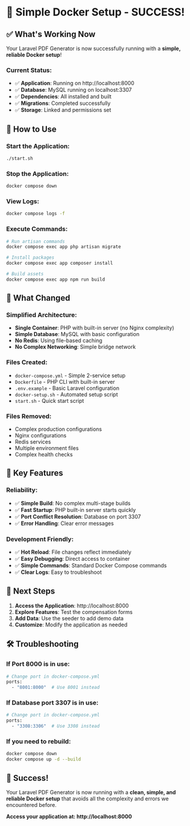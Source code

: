 # 🐳 Simple Docker Setup - SUCCESS!

## ✅ **What's Working Now**

Your Laravel PDF Generator is now successfully running with a **simple, reliable Docker setup**!

### **Current Status:**
- ✅ **Application**: Running on http://localhost:8000
- ✅ **Database**: MySQL running on localhost:3307
- ✅ **Dependencies**: All installed and built
- ✅ **Migrations**: Completed successfully
- ✅ **Storage**: Linked and permissions set

## 🚀 **How to Use**

### **Start the Application:**
```bash
./start.sh
```

### **Stop the Application:**
```bash
docker compose down
```

### **View Logs:**
```bash
docker compose logs -f
```

### **Execute Commands:**
```bash
# Run artisan commands
docker compose exec app php artisan migrate

# Install packages
docker compose exec app composer install

# Build assets
docker compose exec app npm run build
```

## 📁 **What Changed**

### **Simplified Architecture:**
- **Single Container**: PHP with built-in server (no Nginx complexity)
- **Simple Database**: MySQL with basic configuration
- **No Redis**: Using file-based caching
- **No Complex Networking**: Simple bridge network

### **Files Created:**
- `docker-compose.yml` - Simple 2-service setup
- `Dockerfile` - PHP CLI with built-in server
- `.env.example` - Basic Laravel configuration
- `docker-setup.sh` - Automated setup script
- `start.sh` - Quick start script

### **Files Removed:**
- Complex production configurations
- Nginx configurations
- Redis services
- Multiple environment files
- Complex health checks

## 🔧 **Key Features**

### **Reliability:**
- ✅ **Simple Build**: No complex multi-stage builds
- ✅ **Fast Startup**: PHP built-in server starts quickly
- ✅ **Port Conflict Resolution**: Database on port 3307
- ✅ **Error Handling**: Clear error messages

### **Development Friendly:**
- ✅ **Hot Reload**: File changes reflect immediately
- ✅ **Easy Debugging**: Direct access to container
- ✅ **Simple Commands**: Standard Docker Compose commands
- ✅ **Clear Logs**: Easy to troubleshoot

## 🎯 **Next Steps**

1. **Access the Application**: http://localhost:8000
2. **Explore Features**: Test the compensation forms
3. **Add Data**: Use the seeder to add demo data
4. **Customize**: Modify the application as needed

## 🛠️ **Troubleshooting**

### **If Port 8000 is in use:**
```bash
# Change port in docker-compose.yml
ports:
  - "8001:8000"  # Use 8001 instead
```

### **If Database port 3307 is in use:**
```bash
# Change port in docker-compose.yml
ports:
  - "3308:3306"  # Use 3308 instead
```

### **If you need to rebuild:**
```bash
docker compose down
docker compose up -d --build
```

## 🎉 **Success!**

Your Laravel PDF Generator is now running with a **clean, simple, and reliable Docker setup** that avoids all the complexity and errors we encountered before.

**Access your application at: http://localhost:8000** 